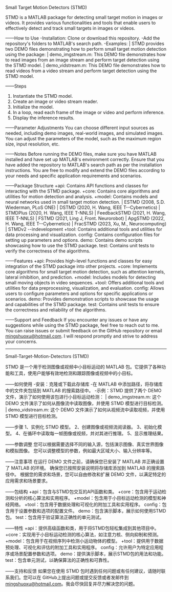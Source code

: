 Small Target Motion Detectors (STMD)

STMD is a MATLAB package for detecting small target motion in images or videos. It provides various functionalities and tools that enable users to effectively detect and track small targets in images or videos.

——How to Use
-Installation: Clone or download this repository.
-Add the repository's folders to MATLAB's search path.
-Examples: 
| STMD provides two DEMO files demonstrating how to perform small target motion detection using the package:
| demo_imgstream.m: This DEMO file demonstrates how to read images from an image stream and perform target detection using the STMD model.
| demo_vidstream.m: This DEMO file demonstrates how to read videos from a video stream and perform target detection using the STMD model.

——Steps
1. Instantiate the STMD model.
2. Create an image or video stream reader.
3. Initialize the model.
4. In a loop, read each frame of the image or video and perform inference.
5. Display the inference results.

——Parameter Adjustments
You can choose different input sources as needed, including demo images, real-world images, and simulated images.
You can adjust the parameters of the model, such as the maximum region size, input resolution, etc.

——Notes
Before running the DEMO files, make sure you have MATLAB installed and have  set up MATLAB's environment correctly.
Ensure that you have added the repository to MATLAB's search path as per the installation instructions.
You are free to modify and extend the DEMO files according to your needs and specific application requirements and scenarios.

——Package Structure
+api: Contains API functions and classes for interacting with the STMD package.
+core: Contains core algorithms and utilities for motion detection and analysis.
+model: Contains models and neural networks used in small target motion detection.
	|  ESTMD           	(2008, S.D. Wiederman, PLoS ONE)
 	|  DSTMD           	(2020, H. Wang, IEEE T--Cybernetics)
 	|  STMDPlus        	(2020, H. Wang, IEEE T-NNLS)
 	|  FeedbackSTMD    	(2021, H. Wang, IEEE T-NNLS)
 	|  FSTMD           	(2021, Ling J, Front. Neurorobot)
 	|  ApgSTMD         	(2022, H. Wang, IEEE T--Cybernetics)
   	|  FracSTMD        	(2023, Xu, M., Neurocomputing)
 	|  STMDv2          	--indevelopment
+tool: Contains additional tools and utilities for data processing and visualization.
config: Contains configuration files for setting up parameters and options.
demo: Contains demo scripts showcasing how to use the STMD package.
test: Contains unit tests to verify the correctness of the algorithms.

——Features
+api: Provides high-level functions and classes for easy integration of the STMD package into other projects.
+core: Implements core algorithms for small target motion detection, such as attention kernels, lateral inhibition, and prediction.
+model: Includes models for detecting small moving objects in video sequences.
+tool: Offers additional tools and utilities for data preprocessing, visualization, and evaluation.
config: Allows users to configure parameters and options for specific applications or scenarios.
demo: Provides demonstration scripts to showcase the usage and capabilities of the STMD package.
test: Contains unit tests to ensure the correctness and reliability of the algorithms.

——Support and Feedback
If you encounter any issues or have any suggestions while using the STMD package, feel free to reach out to me. You can raise issues or submit feedback on the GitHub repository or email <mingshuoxu@hotmail.com>. I will respond promptly and strive to address your concerns.

--------------------------------------------------------------------------
Small-Target-Motion-Detectors (STMD)

STMD 是一个用于检测图像或视频中小目标运动的 MATLAB 包。它提供了各种功能和工具，使用户能够有效地检测和跟踪图像或视频中的小目标。

——如何使用
-安装：克隆或下载此存储库
-在 MATLAB 中添加路径，将存储库中的文件夹包括到 MATLAB 的搜索路径中。
-示例：STMD 提供了两个 DEMO 文件，演示了如何使用该包进行小目标运动检测：
| demo_imgstream.m: 这个 DEMO 文件演示了如何从图像流中读取图像，并使用 STMD 模型进行目标检测。
| demo_vidstream.m: 这个 DEMO 文件演示了如何从视频流中读取视频，并使用 STMD 模型进行目标检测。

——步骤
1、实例化 STMD 模型。
2、创建图像或视频流阅读器。
3、初始化模型。
4、在循环中读取每一帧图像或视频，并对其进行推理。
5、显示推理结果。

——参数调整
您可以根据需要选择不同的输入源，包括演示图像、真实世界图像和模拟图像。
您可以调整模型的参数，例如最大区域大小、输入分辨率等。

——注意事项
在运行 DEMO 文件之前，请确保您已安装了 MATLAB 并正确设置了 MATLAB 的环境。
确保您已按照安装说明将存储库添加到 MATLAB 的搜索路径中。
根据您的需求和场景，您可以自由修改和扩展 DEMO 文件，以满足特定的应用需求和场景要求。

——包结构
+api：包含与STMD包交互的API函数和类。
+core：包含用于运动检测和分析的核心算法和实用程序。
+model：包含用于小目标运动检测的模型和神经网络。
+tool：包含用于数据处理和可视化的附加工具和实用程序。
config：包含用于设置参数和选项的配置文件。
demo：包含演示脚本，展示如何使用STMD包。
test：包含用于验证算法正确性的单元测试。

——特性
+api：提供高级函数和类，用于将STMD包轻松集成到其他项目中。
+core：实现用于小目标运动检测的核心算法，如注意力核、侧向抑制和预测。
+model：包含用于在视频序列中检测小运动物体的模型。
+tool：提供用于数据预处理、可视化和评估的附加工具和实用程序。
config：允许用户为特定应用程序或场景配置参数和选项。
demo：提供演示脚本，展示STMD包的用法和功能。
test：包含单元测试，以确保算法的正确性和可靠性。

——支持和反馈
如果您在使用 STMD 包时遇到任何问题或有任何建议，请随时联系我们。您可以在 GitHub上提出问题或提交反馈或者发邮件到<mingshuoxu@hotmail.com>。我会尽快回复并尽力解决您的问题。
